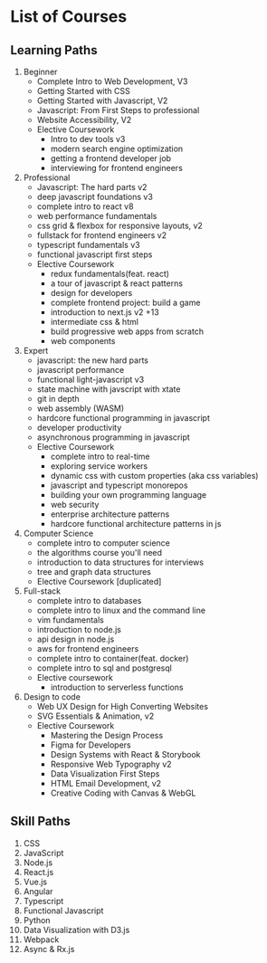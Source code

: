 # List of Courses


## Learning Paths 

1. Beginner 
    - Complete Intro to Web Development, V3 
    - Getting Started with CSS 
    - Getting Started with Javascript, V2
    - Javascript: From First Steps to professional 
    - Website Accessibility, V2
    - Elective Coursework
      - Intro to dev tools v3 
      - modern search engine optimization
      - getting a frontend developer job
      - interviewing for frontend engineers 
2. Professional
    - Javascript: The hard parts v2
    - deep javascript foundations v3 
    - complete intro to react v8
    - web performance fundamentals 
    - css grid & flexbox for responsive layouts, v2
    - fullstack for frontend engineers v2
    - typescript fundamentals v3 
    - functional javascript first steps 
    - Elective Coursework
       - redux fundamentals(feat. react)
       - a tour of javascript & react patterns 
       - design for developers 
       - complete frontend project: build a game 
       - introduction to next.js v2 +13 
       - intermediate css & html 
       - build progressive web apps from scratch 
       - web components 
3. Expert 
    - javascript: the new hard parts 
    - javascript performance 
    - functional light-javascript v3 
    - state machine with javscript with xtate
    - git in depth 
    - web assembly (WASM)
    - hardcore functional programming in javascript 
    - developer productivity 
    - asynchronous programming in javascript 
    - Elective Coursework
        - complete intro to real-time 
        - exploring service workers 
        - dynamic css with custom properties (aka css variables)
        - javascript and typescript monorepos
        - building your own programming language 
        - web security 
        - enterprise architecture patterns 
        - hardcore functional architecture patterns in js 
4. Computer Science 
    - complete intro to computer science 
    - the algorithms course you'll need 
    - introduction to data structures for interviews 
    - tree and graph data structures
    - Elective Coursework [duplicated]
5. Full-stack 
    - complete intro to databases 
    - complete intro to linux and the command line 
    - vim fundamentals 
    - introduction to node.js 
    - api design in node.js 
    - aws for frontend engineers 
    - complete intro to container(feat. docker)
    - complete intro to sql and postgresql 
    - Elective coursework 
        - introduction to serverless functions 
6. Design to code 
    - Web UX Design for High Converting Websites
    - SVG Essentials & Animation, v2
    - Elective Coursework
        - Mastering the Design Process
        - Figma for Developers
        - Design Systems with React & Storybook
        - Responsive Web Typography v2
        - Data Visualization First Steps
        - HTML Email Development, v2
        - Creative Coding with Canvas & WebGL
## Skill Paths
1. CSS 
2. JavaScript 
3. Node.js 
4. React.js 
5. Vue.js 
6. Angular 
7. Typescript
8. Functional Javascript
9. Python
10. Data Visualization with D3.js 
11. Webpack 
12. Async & Rx.js
